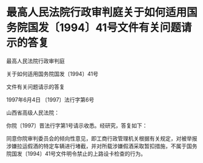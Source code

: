# 最高人民法院行政审判庭关于如何适用国务院国发〔1994〕41号文件有关问题请示的答复

<!-- INFO END -->

最高人民法院行政审判庭

关于如何适用国务院国发〔1994〕41号

文件有关问题请示的答复

1997年6月4日 〔1997〕法行字第6号

山西省高级人民法院：

你院〔1997〕晋法行字第1号请示收悉。经研究，答复如下：

同意你院审判委员会的倾向性意见，即工商行政管理机关根据有关规定，对被举报涉嫌拉运假酒的特定车辆进行堵截，并对所载涉嫌假酒采取暂扣措施，不属于国务院国发〔1994〕41号文件明令禁止的上路设卡检查的行为。
